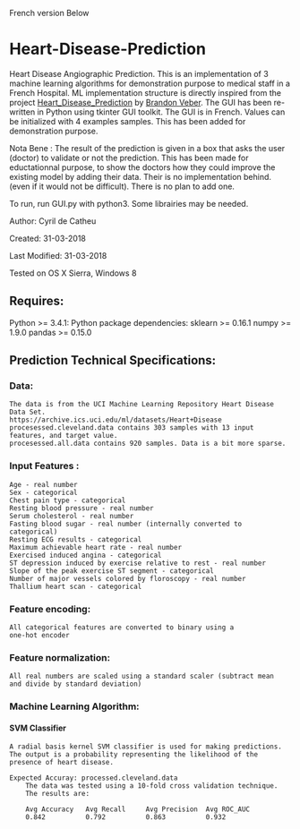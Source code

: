 French version Below

# Heart-Disease-Prediction
Heart Disease Angiographic Prediction.
This is an implementation of 3 machine learning algorithms for demonstration purpose to medical staff in a French Hospital.
ML implementation structure is directly inspired from the project [Heart_Disease_Prediction](https://github.com/bveber/Heart_Disease_Prediction) by [Brandon Veber](https://github.com/bveber). 
The GUI has been re-written in Python using tkinter GUI toolkit. 
The GUI is in French. Values can be initialized with 4 examples samples. This has been added for demonstration purpose.

Nota Bene : The result of the prediction is given in a box that asks the user (doctor) to validate or not the prediction. This has been made for eductationnal purpose, to show the doctors how they could improve the existing model by adding their data. Their is no implementation behind. (even if it would not be difficult). There is no plan to add one.

To run, run GUI.py with python3. Some librairies may be needed.

Author: Cyril de Catheu 

Created: 31-03-2018 

Last Modified: 31-03-2018 

Tested on OS X Sierra, Windows 8 

## Requires:
Python >= 3.4.1:
	Python package dependencies:
		sklearn >= 0.16.1
		numpy   >= 1.9.0
		pandas  >= 0.15.0 

## Prediction Technical Specifications:
### Data:
	The data is from the UCI Machine Learning Repository Heart Disease Data Set.
	https://archive.ics.uci.edu/ml/datasets/Heart+Disease
	procesessed.cleveland.data contains 303 samples with 13 input features, and target value.
	procesessed.all.data contains 920 samples. Data is a bit more sparse.

 
### Input Features :
	Age - real number
	Sex - categorical
	Chest pain type - categorical
	Resting blood pressure - real number
	Serum cholesterol - real number
	Fasting blood sugar - real number (internally converted to categorical)
	Resting ECG results - categorical
	Maximum achievable heart rate - real number
	Exercised induced angina - categorical
	ST depression induced by exercise relative to rest - real number
	Slope of the peak exercise ST segment - categorical
	Number of major vessels colored by floroscopy - real number
	Thallium heart scan - categorical

### Feature encoding:
	All categorical features are converted to binary using a 
	one-hot encoder

### Feature normalization:
	All real numbers are scaled using a standard scaler (subtract mean
	and divide by standard deviation)

### Machine Learning Algorithm:
#### SVM Classifier
	A radial basis kernel SVM classifier is used for making predictions.
	The output is a probability representing the likelihood of the 
	presence of heart disease.

	Expected Accuray: processed.cleveland.data
		The data was tested using a 10-fold cross validation technique.
		The results are:

		Avg Accuracy   Avg Recall     Avg Precision  Avg ROC_AUC
		0.842          0.792          0.863          0.932

